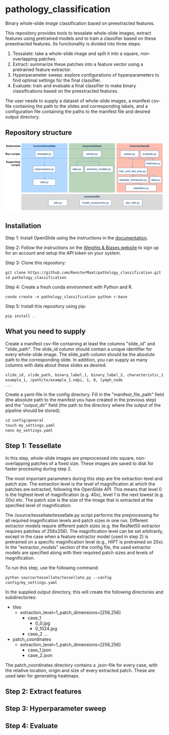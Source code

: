 # pathology_classification
Binary whole-slide image classification based on preextracted features.

This repository provides tools to tessalate whole-slide images, extract features using pretrained models and to train a classifier based on these preextracted features. Its functionality is divided into three steps:
1. Tessalate: take a whole-slide image and split it into a square, non-overlapping patches.
2. Extract: summarize these patches into a feature vector using a pretrained feature extractor.
3. Hyperparameter sweep: explore configurations of hyperparameters to find optimal settings for the final classifier.
4. Evaluate: train and evaluate a final classifier to make binary classifications based on the preextracted features.

The user needs to supply a dataset of whole-slide images, a manifest csv-file containing the path to the slides and corresponding labels, and a configuration file containing the paths to the manifest file and desired output directory.

## Repository structure
![Repository structure](repository_structure.png)

## Installation
Step 1: Install OpenSlide using the instructions in the [documentation](https://openslide.org/api/python/#installing). 

Step 2: Follow the instructions on the [Weights & Biases website](https://docs.wandb.ai/quickstart) to sign up for an account and setup the API token on your system. 

Step 3: Clone this repository:
```
git clone https://github.com/RensterMaat/pathology_classification.git
cd pathology_classification
```

Step 4: Create a fresh conda environment with Python and R.
```
conda create -n pathology_classification python r-base
```

Step 5: Install this repository using pip:
```
pip install . 
```

## What you need to supply
Create a manifest csv-file containing at least the columns "slide_id" and "slide_path". The slide_id column should contain a unique identifier for every whole-slide image. The slide_path column should be the absolute path to the corresponding slide. In addition, you can supply as many columns with data about these slides as desired. 
```
slide_id, slide_path, binary_label_1, binary_label_2, characteristic_1
example_1, /path/to/example_1.ndpi, 1, 0, lymph_node
...
```

Create a yaml-file in the config directory. Fill in the "manifest_file_path" field (the absolute path to the manifest you have created in the previous step) and the "output_dir" field (the path to the directory where the output of the pipeline should be stored). 
```
cd config/general
touch my_settings.yaml
nano my_settings.yaml
```

## Step 1: Tessellate
In this step, whole-slide images are preprocessed into square, non-overlapping patches of a fixed size. These images are saved to disk for faster processing during step 2. 

The most important parameters during this step are the extraction level and patch size. The extraction level is the level of magnification at which the patches are extracted, following the OpenSlide API. This means that level 0 is the highest level of magnification (e.g. 40x), level 1 is the next lowest (e.g. 20x) etc. The patch size is the size of the image that is extracted at the specified level of magnification. 

The /source/tessellate/tessellate.py script performs the preprocessing for all required magnification levels and patch sizes in one run. Different extractor models require different patch sizes (e.g. the ResNet50 extractor requires patches of 256x256). The magnification level can be set arbitrarily, except in the case when a feature extractor model (used in step 2) is pretrained on a specific magnification level (e.g., HIPT is pretrained on 20x). In the "extractor_models" section of the config file, the used extractor models are specified along with their required patch sizes and levels of magnification. 

To run this step, use the following command:
```
python source/tessellate/tessellate.py --config config/my_settings.yaml
```

In the supplied output directory, this will create the following directories and subdirectories: 
- tiles
  - extraction_level=1_patch_dimensions=[256,256]
    - case_1
      - 0_0.jpg
      - 0_1024.jpg
    - case_2
      ...
- patch_coordinates
  - extraction_level=1_patch_dimensions=[256,256]
    - case_1.json
    - case_2.json

The patch_coordinates directory contains a .json-file for every case, with the relative location, origin and size of every extracted patch. These are used later for generating heatmaps. 

## Step 2: Extract features

## Step 3: Hyperparameter sweep

## Step 4: Evaluate
